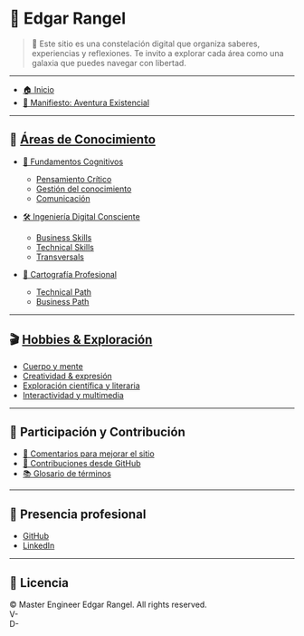 # 🧠 Edgar Rangel <!-- {docsify-ignore} -->

> 🌌 Este sitio es una constelación digital que organiza saberes, experiencias y reflexiones. Te invito a explorar cada área como una galaxia que puedes navegar con libertad.

---

- [🏠 Inicio](/README.md "Presentación general")
- [📘 Manifiesto: Aventura Existencial](/manifiesto "Fundamento filosófico")

---

## 🔎 [Áreas de Conocimiento](/skills/README.md) <!-- {docsify-ignore} -->

- [🧩 Fundamentos Cognitivos](/skills/essential/README.md)
  - [Pensamiento Crítico](/skills/essential/critical-thinking/README.md)
  - [Gestión del conocimiento](/skills/essential/knowledge/README.md)
  - [Comunicación](/skills/essential/comunication/README.md)

- [🛠️ Ingeniería Digital Consciente](/skills/hard/README.md)
  - [Business Skills](/skills/hard/business/README.md)
  - [Technical Skills](/skills/hard/technical/README.md)
  - [Transversals](/skills/hard/transversal/README.md)

- [🧭 Cartografía Profesional](/skills/essential/career-path/README.md)
  - [Technical Path](/skills/essential/career-path/tech/README.md)
  - [Business Path](/skills/essential/career-path/business/README.md)

---

## 🎬 [Hobbies & Exploración](/hobbies/README.md) <!-- {docsify-ignore} -->

- [Cuerpo y mente](/hobbies/cuerpo-mente/README.md)
- [Creatividad & expresión](/hobbies/creativity/README.md)
- [Exploración científica y literaria](/hobbies/exploración/README.md)
- [Interactividad y multimedia](/hobbies/interactividad/README.md)

---

## 💬 Participación y Contribución <!-- {docsify-ignore} -->

- [📨 Comentarios para mejorar el sitio](/others/feedback.md "Formulario amigable para sugerencias")
- [🐛 Contribuciones desde GitHub](https://github.com/EdgarRangelInnovate/EdgarRangelInnovate/issues/new/choose "Reporta errores, añade ideas o artículos")
- [📚 Glosario de términos](/others/glossary.md "Conceptos clave")

---

## 👤 Presencia profesional <!-- {docsify-ignore} -->

- [GitHub](https://github.com/EdgarRangelInnovate)
- [LinkedIn](https://www.linkedin.com/in/edgar-rangel-moreno-innovate/)

---

## 🧾 Licencia <!-- {docsify-ignore} -->

<!-- markdownlint-disable MD033 -->
© <span id="current-year"></span> Master Engineer Edgar Rangel. All rights reserved.  
V-<span id="project-version"></span>  
D-<span id="last-update"></span>
